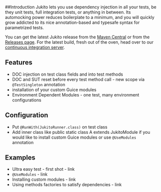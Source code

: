 ##Introduction
Jukito lets you use dependency injection in all your tests, be they unit tests, full integration tests, or anything in between. Its automocking power reduces boilerplate to a minimum, and you will quickly grow addicted to its nice annotation-based and typesafe syntax for parametrized tests.

You can get the latest Jukito release from the [Maven Central](https://code.google.com/p/jukito/wiki/MavenRepository) or from the [Releases page](https://github.com/ArcBees/Jukito/releases). For the latest build, fresh out of the oven, head over to our [continuous integration server](http://teamcity.codebetter.com/project.html?projectId=project103).

## Features
* DOC injection on test class fields and into test methods
* DOC and SUT reset before every test method call - new scope via `@TestSingleton` annotation
* installation of your custom Guice modules
* Environment Dependent Modules - one test, many environment configurations

## Configuration
* Put `@RunWith(JukitoRunner.class)` on test class
* Add inner class like  public static class A extends JukitoModule if you would like to install custom Guice modules or use `@UseModules` annotation

## Examples
* Ultra easy test - first shot - link
* `@UseModules` - link
* Installing custom modules - link
* Using methods factories to satisfy dependencies - link